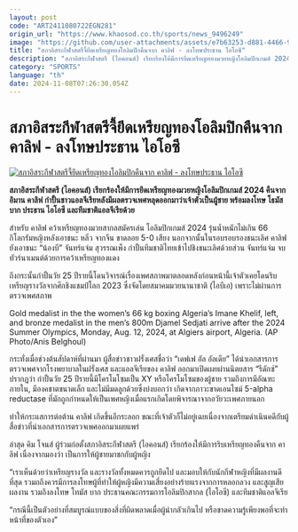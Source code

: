 ```yaml
---
layout: post
code: "ART2411080722EGN281"
origin_url: "https://www.khaosod.co.th/sports/news_9496249"
image: "https://github.com/user-attachments/assets/e7b63253-d881-4466-9d32-4dabec5b15c4"
title: "สภาอิสระกีฬาสตรีจี้ยึดเหรียญทองโอลิมปิกคืนจาก คาลิฟ - ลงโทษประธาน ไอโอซี"
description: "สภาอิสระกีฬาสตรี (ไอคอนส์) เรียกร้องให้มีการยึดเหรียญทองมวยหญิงโอลิมปิกเกมส์ 2024 คืนจาก อิมาน คาลิฟ กำปั้นชาวแอลจีเรียหลังมีผลตรวจเพศหลุดออกมาว่าเจ้าตัวเป็นผู้ชาย พร้อมลงโทษ โธมัส บาก ประธาน ไอโอซี และทีมชาติแอลจีเรียด้วย"
category: "SPORTS"
language: "th"
date: 2024-11-08T07:26:30.054Z
---
```


# สภาอิสระกีฬาสตรีจี้ยึดเหรียญทองโอลิมปิกคืนจาก คาลิฟ - ลงโทษประธาน ไอโอซี

[![สภาอิสระกีฬาสตรีจี้ยึดเหรียญทองโอลิมปิกคืนจาก คาลิฟ - ลงโทษประธาน ไอโอซี](https://www.khaosod.co.th/wpapp/uploads/2024/11/imane-khelif-gold-86346.jpg "สภาอิสระกีฬาสตรีจี้ยึดเหรียญทองโอลิมปิกคืนจาก คาลิฟ - ลงโทษประธาน ไอโอซี")](https://www.khaosod.co.th/wpapp/uploads/2024/11/imane-khelif-gold-86346.jpg)

**สภาอิสระกีฬาสตรี (ไอคอนส์) เรียกร้องให้มีการยึดเหรียญทองมวยหญิงโอลิมปิกเกมส์ 2024 คืนจาก อิมาน คาลิฟ กำปั้นชาวแอลจีเรียหลังมีผลตรวจเพศหลุดออกมาว่าเจ้าตัวเป็นผู้ชาย พร้อมลงโทษ โธมัส บาก ประธาน ไอโอซี และทีมชาติแอลจีเรียด้วย**

สำหรับ คาลิฟ คว้าเหรียญทองมวยสากลสมัครเล่น โอลิมปิกเกมส์ 2024 รุ่นน้ำหนักไม่เกิน 66 กิโลกรัมหญิงหลังเอาชนะ หลิ่ว จากจีน ขาดลอย 5-0 เสียง นอกจากนั้นในรอบรอบรองชนะเลิศ คาลิฟ ยังเอาชนะ “น้องบี” จันทร์แจ่ม สุวรรณเพ็ง กำปั้นทีมชาติไทยเข้าไปชิงชนะเลิศด้วยส่วน จันทร์แจ่ม จบทัวร์นาเมนต์ด้วยการคว้าเหรียญทองแดง

ถึงกระนั้นกำปั้นวัย 25 ปีรายนี้โดนวิจารณ์เรื่องเพศสภาพมาตลอดหลังก่อนหน้านี้เจ้าตัวเคยโดนริบเหรียญรางวัลจากศึกชิงแชมป์โลก 2023 ซึ่งจัดโดยสมาคมมวยนานาชาติ (ไอบีเอ) เพราะไม่ผ่านการตรวจเพศสภาพ

Gold medalist in the the women’s 66 kg boxing Algeria’s Imane Khelif, left, and bronze medalist in the men’s 800m Djamel Sedjati arrive after the 2024 Summer Olympics, Monday, Aug. 12, 2024, at Algiers airport, Algeria. (AP Photo/Anis Belghoul)



กระทั่งเมื่อช่วงต้นสัปดาห์ที่ผ่านมา ผู้สื่อข่าวชาวฝรั่งเศสชื่อว่า “เดฟเฟ อัล อัลเดีย” ได้นำเอกสารการตรวจเพศจากโรงพยาบาลในฝรั่งเศส และแอลจีเรียของ คาลิฟ ออกมาเปิดเผยผ่านนิตยสาร “รีดักซ์” ปรากฏว่า กำปั้นวัย 25 ปีรายนี้มีโครโมโซมเป็น XY หรือโครโมโซมของผู้ชาย รวมถึงการมีอัณฑะภายใน, มีองคชาตขนาดเล็ก และไม่มีมดลูกด้วยซึ่งบ่งบอกว่า เกิดจากภาวะขาดเอนไซม์ 5-alpha reductase ที่มักถูกกำหนดให้เป็นเพศหญิงเมื่อแรกเกิดโดยพิจารณาจากอวัยวะเพศภายนอก

ทำให้กระแสการต่อต้าน คาลิฟ เกิดขึ้นอีกระลอก ขณะที่เจ้าตัวก็ไม่อยู่เฉยเนื่องจากเตรียมดำเนินคดีกับผู้สื่อข่าวที่นำเอกสารการตรวจเพศออกมาเผยแพร่

ล่าสุด คิม โจนส์ ผู้ร่วมก่อตั้งสภาอิสระกีฬาสตรี (ไอคอนส์) เรียกร้องให้มีการริบเหรียญทองคืนจาก คาลิฟ เนื่องจากมองว่า เป็นการให้ผู้ชายมาชกกับผู้หญิง

“เราเห็นด้วยว่าเหรียญรางวัล และรางวัลทั้งหมดควรถูกยึดไป และมอบให้กับนักกีฬาหญิงที่มีผลงานดีที่สุด รวมถถึงควรมีการลงโทษผู้ที่ทำให้ผู้หญิงมีความเสี่ยงอย่างร้ายแรงจากการหลอกลวง และสูญเสียผลงาน รวมถึงลงโทษ โทมัส บาก ประธานคณะกรรมการโอลิมปิกสากล (ไอโอซี) และทีมชาติแอลจีเรีย

“กรณีนี้เป็นตัวอย่างที่สมบูรณ์แบบของสิ่งที่ผิดพลาดเมื่อผู้นำกลัวเกินไป หรือขาดความรู้เพียงพอที่จะทำหน้าที่ของตัวเอง”